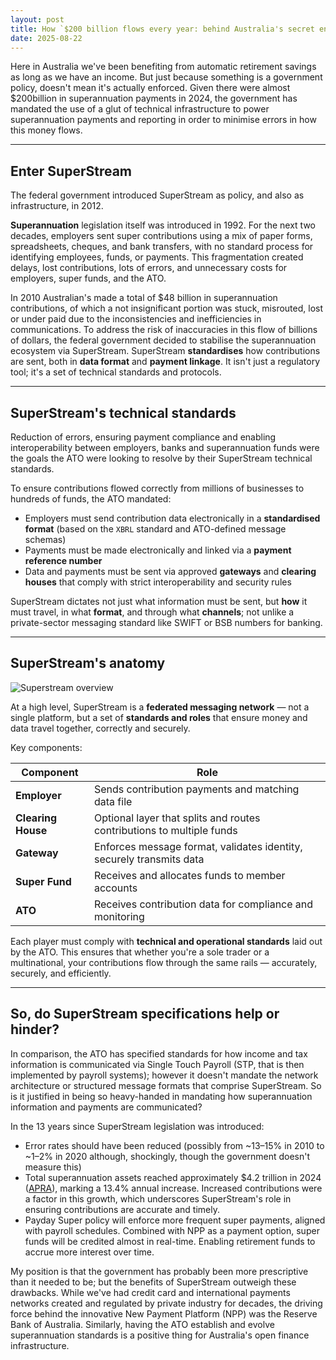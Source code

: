 ```yaml
---
layout: post
title: How `$200 billion flows every year: behind Australia's secret engine
date: 2025-08-22
---
```


Here in Australia we've been benefiting from automatic retirement savings as long as we have an income. But just because something is a government policy, doesn't mean it's actually enforced. Given there were almost $200billion in superannuation payments in 2024, the government has mandated the use of a glut of technical infrastructure to power superannuation payments and reporting in order to minimise errors in how this money flows.

---

## Enter SuperStream

The federal government introduced SuperStream as policy, and also as infrastructure, in 2012. 

**Superannuation** legislation itself was introduced in 1992. For the next two decades, employers sent super contributions using a mix of paper forms, spreadsheets, cheques, and bank transfers, with no standard process for identifying employees, funds, or payments. This fragmentation created delays, lost contributions, lots of errors, and unnecessary costs for employers, super funds, and the ATO.

In 2010 Australian's made a total of \$48 billion in superannuation contributions, of which a not insignificant portion was stuck, misrouted, lost or under paid due to the inconsistencies and inefficiencies in communications. To address the risk of inaccuracies in this flow of billions of dollars, the federal government decided to stabilise the superannuation ecosystem via SuperStream. SuperStream **standardises** how contributions are sent, both in **data format** and **payment linkage**. It isn't just a regulatory tool; it's a set of technical standards and protocols.

---

## **SuperStream's technical standards**

Reduction of errors, ensuring payment compliance and enabling interoperability between employers, banks and superannuation funds were the goals the ATO were looking to resolve by their SuperStream technical standards. 

To ensure contributions flowed correctly from millions of businesses to hundreds of funds, the ATO mandated:

* Employers must send contribution data electronically in a **standardised format** (based on the `XBRL` standard and ATO-defined message schemas) 
* Payments must be made electronically and linked via a **payment reference number** 
* Data and payments must be sent via approved **gateways** and **clearing houses** that comply with strict interoperability and security rules 

SuperStream dictates not just what information must be sent, but **how** it must travel, in what **format**, and through what **channels**; not unlike a private-sector messaging standard like SWIFT or BSB numbers for banking.

---

## **SuperStream's anatomy**

![Superstream overview](/nerdymalini.github.io/blob/2902625d8fe43db4b2f8081c0e2f054d715a140c/_posts/assets/images/2025-08-22-superstream-overview.jpg)

At a high level, SuperStream is a **federated messaging network** — not a single platform, but a set of **standards and roles** that ensure money and data travel together, correctly and securely.

Key components:

| **Component**      | **Role**                                                              |
| ------------------ | --------------------------------------------------------------------- |
| **Employer**       | Sends contribution payments and matching data file                    |
| **Clearing House** | Optional layer that splits and routes contributions to multiple funds |
| **Gateway**        | Enforces message format, validates identity, securely transmits data  |
| **Super Fund**     | Receives and allocates funds to member accounts                       |
| **ATO**            | Receives contribution data for compliance and monitoring              |

Each player must comply with **technical and operational standards** laid out by the ATO. This ensures that whether you're a sole trader or a multinational, your contributions flow through the same rails — accurately, securely, and efficiently.

---

## So, do SuperStream specifications help or hinder?

In comparison, the ATO has specified standards for how income and tax information is communicated via Single Touch Payroll (STP, that is then implemented by payroll systems); however it doesn't mandate the network architecture or structured message formats that comprise SuperStream. So is it justified in being so heavy-handed in mandating how superannuation information and payments are communicated? 

In the 13 years since SuperStream legislation was introduced:

* Error rates should have been reduced (possibly from ~13–15% in 2010 to ~1–2% in 2020 although, shockingly, though the government doesn't measure this)
* Total superannuation assets reached approximately $4.2 trillion in 2024 ([APRA][1]), marking a 13.4% annual increase. Increased contributions were a factor in this growth, which underscores SuperStream's role in ensuring contributions are accurate and timely.
* Payday Super policy will enforce more frequent super payments, aligned with payroll schedules. Combined with NPP as a payment option, super funds will be credited almost in real-time. Enabling retirement funds to accrue more interest over time.

[1]: https://www.apra.gov.au/news-and-publications/apra-releases-superannuation-statistics-for-december-2024?utm_source=chatgpt.com "APRA releases superannuation statistics for December 2024"

My position is that the government has probably been more prescriptive than it needed to be; but the benefits of SuperStream outweigh these drawbacks. While we've had credit card and international payments networks created and regulated by private industry for decades, the driving force behind the innovative New Payment Platform (NPP) was the Reserve Bank of Australia. Similarly, having the ATO establish and evolve superannuation standards is a positive thing for Australia's open finance infrastructure.
